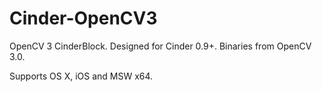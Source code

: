 # Cinder-OpenCV3
OpenCV 3 CinderBlock. Designed for Cinder 0.9+. Binaries from OpenCV 3.0.

Supports OS X, iOS and MSW x64.
